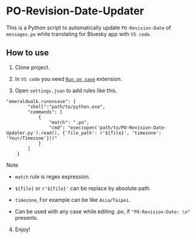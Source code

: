 # PO-Revision-Date-Updater

This is a Python script to automatically update `PO-Revision-Date` of `messages.po` while translating for Bluesky app with `VS code`.

## How to use

1. Clone project.

2. In `VS code` you need [`Run on save`](https://marketplace.visualstudio.com/items?itemName=emeraldwalk.RunOnSave) extension.

4. Open `settings.json` to add rules like this.

```
"emeraldwalk.runonsave": {
        "shell":"path/to/python.exe",
        "commands": [
            {
                "match": ".po",
                "cmd": "exec(open('path/to/PO-Revision-Date-Updater.py').read(), {'file_path': r'${file}', 'timezone': 'Your/Timezone'}))"
            }
        ]
    }
```

> [!NOTE]
>
> - `match` rule is regex expression.
>
> - `${file}` or `r'${file}'` can be replace by absolute path.
>
> - `timezone`, For example can be like `Asia/Taipei`.
>
> - Can be used with any case while editing .po, if `"PO-Revision-Date: \n"` presents.

4. Enjoy!